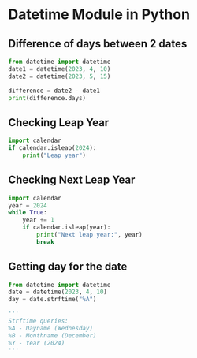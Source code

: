 # Datetime Module in Python

## Difference of days between 2 dates
```python
from datetime import datetime
date1 = datetime(2023, 4, 10)
date2 = datetime(2023, 5, 15)

difference = date2 - date1
print(difference.days)
```

## Checking Leap Year
```python
import calendar
if calendar.isleap(2024):
    print("Leap year")
```

## Checking Next Leap Year
```python
import calendar
year = 2024
while True:
    year += 1
    if calendar.isleap(year):
        print("Next leap year:", year)
        break
```


## Getting day for the date
```python
from datetime import datetime
date = datetime(2023, 4, 10)
day = date.strftime("%A")

'''
Strftime queries:
%A - Dayname (Wednesday)
%B - Monthname (December)
%Y - Year (2024)
'''
```
